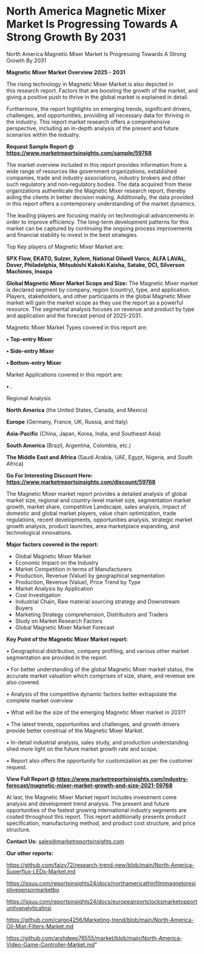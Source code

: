 # North America Magnetic Mixer Market Is Progressing Towards A Strong Growth By 2031
 North America Magnetic Mixer Market Is Progressing Towards A Strong Growth By 2031

<Strong> Magnetic Mixer Market Overview 2025 - 2031</strong>

The rising technology in Magnetic Mixer Market is also depicted in this research report. Factors that are boosting the growth of the market, and giving a positive push to thrive in the global market is explained in detail.

Furthermore, the report highlights on emerging trends, significant drivers, challenges, and opportunities, providing all necessary data for thriving in the industry. This report market research offers a comprehensive perspective, including an in-depth analysis of the present and future scenarios within the industry.

<strong>Request Sample Report @ <a href=https://www.marketreportsinsights.com/sample/59768>https://www.marketreportsinsights.com/sample/59768</a></strong>

The market overview included in this report provides information from a wide range of resources like government organizations, established companies, trade and industry associations, industry brokers and other such regulatory and non-regulatory bodies. The data acquired from these organizations authenticate the Magnetic Mixer research report, thereby aiding the clients in better decision making. Additionally, the data provided in this report offers a contemporary understanding of the market dynamics.

The leading players are focusing mainly on technological advancements in order to improve efficiency. The long-term development patterns for this market can be captured by continuing the ongoing process improvements and financial stability to invest in the best strategies.

Top Key players of Magnetic Mixer Market are:

<strong>SPX Flow, EKATO, Sulzer, Xylem, National Oilwell Varco, ALFA LAVAL, Dover, Philadelphia, Mitsubishi Kakoki Kaisha, Satake, DCI, Silverson Machines, Inoxpa</strong>

<strong><b>Global Magnetic Mixer Market Scope and Size:</b></strong>
The Magnetic Mixer market is declared segment by company, region (country), type, and application. Players, stakeholders, and other participants in the global Magnetic Mixer market will gain the market scope as they use the report as a powerful resource. The segmental analysis focuses on revenue and product by type and application and the forecast period of 2025-2031.

Magnetic Mixer Market Types covered in this report are:

<strong>• Top-entry Mixer

• Side-entry Mixer

• Bottom-entry Mixer</strong>

Market Applications covered in this report are:

<strong>• .</strong> 

Regional Analysis

<strong>North America</strong> (the United States, Canada, and Mexico)

<strong>Europe</strong> (Germany, France, UK, Russia, and Italy)

<strong>Asia-Pacific</strong> (China, Japan, Korea, India, and Southeast Asia)

<strong>South America</strong> (Brazil, Argentina, Colombia, etc.)

<strong>The Middle East and Africa</strong> (Saudi Arabia, UAE, Egypt, Nigeria, and South Africa)

<strong>Go For Interesting Discount Here: <a href=https://www.marketreportsinsights.com/discount/59768>https://www.marketreportsinsights.com/discount/59768</a></strong>

The Magnetic Mixer market report provides a detailed analysis of global market size, regional and country-level market size, segmentation market growth, market share, competitive Landscape, sales analysis, impact of domestic and global market players, value chain optimization, trade regulations, recent developments, opportunities analysis, strategic market growth analysis, product launches, area marketplace expanding, and technological innovations.

<strong><b>Major factors covered in the report:</b></strong>
<ul>
  <li>Global Magnetic Mixer Market </li>
  <li>Economic Impact on the Industry</li>
  <li>Market Competition in terms of Manufacturers</li>
  <li>Production, Revenue (Value) by geographical segmentation</li>
  <li>Production, Revenue (Value), Price Trend by Type</li>
  <li>Market Analysis by Application</li>
  <li>Cost Investigation</li>
  <li>Industrial Chain, Raw material sourcing strategy and Downstream Buyers</li>
  <li>Marketing Strategy comprehension, Distributors and Traders</li>
  <li>Study on Market Research Factors</li>
  <li>Global Magnetic Mixer Market Forecast</li>
</ul>

<strong><b>Key Point of the Magnetic Mixer Market report:</b></strong>

• Geographical distribution, company profiling, and various other market segmentation are provided in the report.

• For better understanding of the global Magnetic Mixer market status, the accurate market valuation which comprises of size, share, and revenue are also covered.

• Analysis of the competitive dynamic factors better extrapolate the complete market overview

• What will be the size of the emerging Magnetic Mixer market in 2031?

• The latest trends, opportunities and challenges, and growth drivers provide better construal of the Magnetic Mixer Market.

• In-detail industrial analysis, sales study, and production understanding shed more light on the future market growth rate and scope.

• Report also offers the opportunity for customization as per the customer request.

<strong><b>View Full Report @ <a href=https://www.marketreportsinsights.com/industry-forecast/magnetic-mixer-market-growth-and-size-2021-59768>https://www.marketreportsinsights.com/industry-forecast/magnetic-mixer-market-growth-and-size-2021-59768</a></b></strong>


At last, the Magnetic Mixer Market report includes investment come analysis and development trend analysis. The present and future opportunities of the fastest growing international industry segments are coated throughout this report. This report additionally presents product specification, manufacturing method, and product cost structure, and price structure.

<strong>Contact Us:</strong>
sales@marketreportsinsights.com

<strong>Our other reports:</strong>

<a href=https://github.com/faizy72/research-trend-new/blob/main/North-America-Superflux-LEDs-Market.md>https://github.com/faizy72/research-trend-new/blob/main/North-America-Superflux-LEDs-Market.md</a>

<a href=https://issuu.com/reportsinsights24/docs/northamericathinfilmmagnetoresistivesensormarketbo>https://issuu.com/reportsinsights24/docs/northamericathinfilmmagnetoresistivesensormarketbo</a>

<a href=https://issuu.com/reportsinsights24/docs/europeairportclocksmarketopportunityanalyticalinsi>https://issuu.com/reportsinsights24/docs/europeairportclocksmarketopportunityanalyticalinsi</a>

<a href=https://github.com/cargo4256/Marketing-trend/blob/main/North-America-Oil-Mist-Filters-Market.md>https://github.com/cargo4256/Marketing-trend/blob/main/North-America-Oil-Mist-Filters-Market.md</a>

<a href=https://github.com/arshdeep76555/market/blob/main/North-America-Video-Game-Controller-Market.md>https://github.com/arshdeep76555/market/blob/main/North-America-Video-Game-Controller-Market.md</a>"
